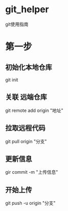 # git_helper
git使用指南

# 第一步
## 初始化本地仓库 
git init 
## 关联 远端仓库 
git remote add origin "地址"
## 拉取远程代码
git pull origin "分支"
## 更新信息
gir commit -m "上传信息"
## 开始上传
git push -u origin "分支"
 

